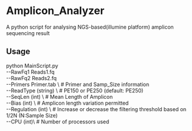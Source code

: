 # Amplicon_Analyzer
A python script for analysing NGS-based(illumine platform) amplicon sequencing result 

## Usage
python MainScript.py     
--RawFq1 Reads1.fq \
                     --RawFq2 Reads2.fq \
                     --Primers Primer.tab \ # Primer and Samp_Size information    
                     --ReadType (string) \ # PE150 or PE250 (default: PE250)     
                     --SeqLen (int) \ # Mean Length of Amplicon      
                     --Bias (int) \ # Amplicon length variation permitted      
                     --Regulation (int) \ # Increase or decrease the filtering threshold based on 1/2N (N:Sample Size)      
                     --CPU (int)\ # Number of processors used      
                     
